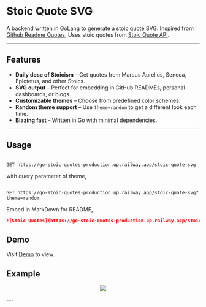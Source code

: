 # Stoic Quote SVG

A backend written in GoLang to generate a stoic quote SVG. Inspired
from [Github Readme Quotes](https://github.com/PiyushSuthar/github-readme-quotes), Uses stoic quotes from [Stoic Quote API](https://stoic.tekloon.net/stoic-quote).

---

## Features

-   **Daily dose of Stoicism** – Get quotes from Marcus Aurelius, Seneca, Epictetus, and other Stoics.
-   **SVG output** – Perfect for embedding in GitHub READMEs, personal dashboards, or blogs.
-   **Customizable themes** – Choose from predefined color schemes.
-   **Random theme support** – Use `theme=random` to get a different look each time.
-   **Blazing fast** – Written in Go with minimal dependencies.

---

## Usage

```http

GET https://go-stoic-quotes-production.up.railway.app/stoic-quote-svg
```

with query parameter of theme,

```http

GET https://go-stoic-quotes-production.up.railway.app/stoic-quote-svg?theme=random
```

Embed in MarkDown for README,

```markdown
![Stoic Quotes](https://go-stoic-quotes-production.up.railway.app/stoic-quote-svg?theme=moonlight)
```

## Demo

Visit <a href="https://go-stoic-quotes-production.up.railway.app/">Demo</a> to view.

## Example

<p align="center">
    <img src="https://go-stoic-quotes-production.up.railway.app/stoic-quote-svg?theme=random&t=1221">
</p>
---